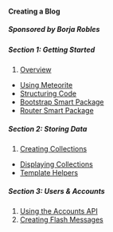 #### Creating a Blog
##### Sponsored by Borja Robles

##### Section 1: Getting Started
1. [Overview][]
* [Using Meteorite][]
* [Structuring Code][]
* [Bootstrap Smart Package][]
* [Router Smart Package][]

##### Section 2: Storing Data
1. [Creating Collections][]
* [Displaying Collections][]
* [Template Helpers][]

##### Section 3: Users & Accounts
1. [Using the Accounts API]
1. [Creating Flash Messages]


[Overview]:                           /tutorials/meteor/blog/1/01
[Using Meteorite]:                    /tutorials/meteor/blog/1/02
[Structuring Code]:                   /tutorials/meteor/blog/1/03
[Bootstrap Smart Package]:            /tutorials/meteor/blog/1/04
[Router Smart Package]:               /tutorials/meteor/blog/1/05

[Creating Collections]:               /tutorials/meteor/blog/2/01
[Displaying Collections]:             /tutorials/meteor/blog/2/02
[Template Helpers]:                   /tutorials/meteor/blog/2/03

[Using the Accounts API]:             /tutorials/meteor/blog/3/01
[Creating Flash Messages]:            /tutorials/meteor/blog/3/02
[Modifying the Accounts API]:         /tutorials/meteor/blog/3/02


<!--[Admin Section]:                      /tutorials/meteor/blog/4/01-->


<!--[Overview]:                           /tutorials/meteor/blog/getting-started/overview-->
<!--[Using Meteorite]:                    /tutorials/meteor/blog/getting-started/using-meteorite-->
<!--[Structuring Code]:                   /tutorials/meteor/blog/getting-started/structuring-code-->
<!--[Bootstrap Smart Package]:            /tutorials/meteor/blog/getting-started/bootstrap-smart-package-->
<!--[Router Smart Package]:               /tutorials/meteor/blog/getting-started/router-smart-package-->

<!--[Creating Collections]:               /tutorials/meteor/blog/storing-data/creating-collections-->
<!--[Displaying Collections]:             /tutorials/meteor/blog/storing-data/-->
<!--[Template Helpers]:                   /tutorials/meteor/blog/storing-data/03-->
<!--[Admin Section]:                      /tutorials/meteor/blog/storing-data/04-->
